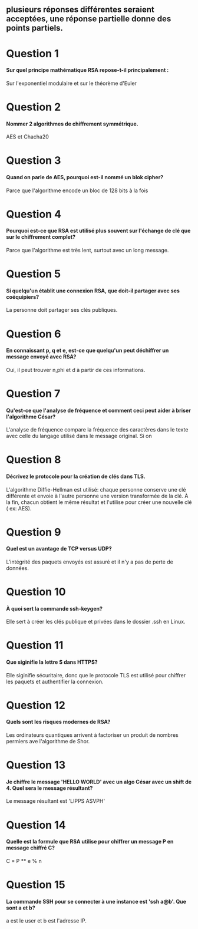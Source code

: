 ## plusieurs réponses différentes seraient acceptées, une réponse partielle donne des points partiels. 

# Question 1
#### Sur quel principe mathématique RSA repose-t-il principalement :

Sur l'exponentiel modulaire et sur le théorème d'Euler 


# Question 2
#### Nommer 2 algorithmes de chiffrement symmétrique.
AES et Chacha20


# Question 3
#### Quand on parle de AES, pourquoi est-il nommé un blok cipher?
Parce que l'algorithme encode un bloc de 128 bits à la fois


# Question 4
#### Pourquoi est-ce que RSA est utilisé plus souvent sur l'échange de clé que sur le chiffrement complet?
Parce que l'algorithme est très lent, surtout avec un long message.

# Question 5
#### Si quelqu'un établit une connexion RSA, que doit-il partager avec ses coéquipiers?
La personne doit partager ses clés publiques.

# Question 6
#### En connaissant p, q et e, est-ce que quelqu'un peut déchiffrer un message envoyé avec RSA?
Oui, il peut trouver n,phi et d à partir de ces informations.

# Question 7 
#### Qu'est-ce que l'analyse de fréquence et comment ceci peut aider à briser l'algorithme César?
L'analyse de fréquence compare la fréquence des caractères dans le texte avec celle du langage utilisé dans le message original. Si on 

# Question 8 
#### Décrivez le protocole pour la création de clés dans TLS.
L'algorithme Diffie-Hellman est utilisé: chaque personne conserve une clé différente et envoie à l'autre personne une version transformée de la clé. À la fin, chacun obtient le même résultat et l'utilise pour créer une nouvelle clé ( ex: AES).

# Question 9
#### Quel est un avantage de TCP versus UDP?
L'intégrité des paquets envoyés est assuré et il n'y a pas de perte de données.

# Question 10
#### À quoi sert la commande ssh-keygen?
Elle sert à créer les clés publique et privées dans le dossier .ssh en Linux.

# Question 11
#### Que siginifie la lettre S dans HTTPS?
Elle siginifie sécuritaire, donc que le protocole TLS est utilisé pour chiffrer les paquets et authentifier la connexion.

# Question 12
#### Quels sont les risques modernes de RSA?
Les ordinateurs quantiques arrivent à factoriser un produit de nombres permiers ave l'algorithme de Shor. 

# Question 13
#### Je chiffre le message 'HELLO WORLD' avec un algo César avec un shift de 4. Quel sera le message résultant?
Le message résultant est 'LIPPS ASVPH'

# Question 14
#### Quelle est la formule que RSA utilise pour chiffrer un message P en message chiffré C?
C = P ** e % n

# Question 15
#### La commande SSH pour se connecter à une instance est 'ssh a@b'. Que sont a et b?
a est le user et b est l'adresse IP.